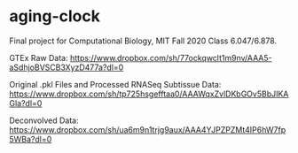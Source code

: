 # aging-clock
Final project for Computational Biology, MIT Fall 2020 Class 6.047/6.878. 

GTEx Raw Data: https://www.dropbox.com/sh/77ockqwclt1m9nv/AAA5-aSdhjoBVSCB3XyzD477a?dl=0

Original .pkl Files and Processed RNASeq Subtissue Data: https://www.dropbox.com/sh/tp725hsgefftaa0/AAAWqxZvlDKbGOv5BbJIKAGla?dl=0

Deconvolved Data: https://www.dropbox.com/sh/ua6m9n1trjg9aux/AAA4YJPZPZMt4IP6hW7fp5WBa?dl=0
